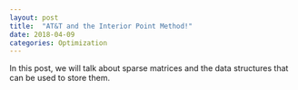 ```yaml
---
layout: post
title:  "AT&T and the Interior Point Method!"
date: 2018-04-09
categories: Optimization
---
```

In this post, we will talk about sparse matrices and the data structures that can be used to store them.
